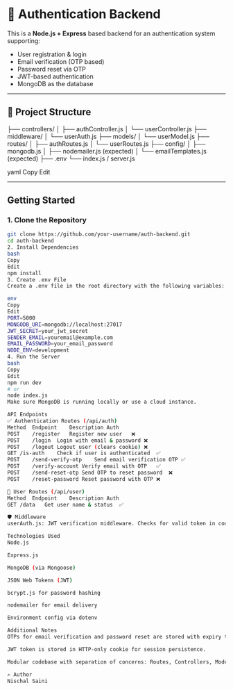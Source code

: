 # 🔐 Authentication Backend

This is a **Node.js + Express** based backend for an authentication system supporting:

- User registration & login
- Email verification (OTP based)
- Password reset via OTP
- JWT-based authentication
- MongoDB as the database

---

## 📁 Project Structure

├── controllers/
│ ├── authController.js
│ └── userController.js
├── middleware/
│ └── userAuth.js
├── models/
│ └── userModel.js
├── routes/
│ ├── authRoutes.js
│ └── userRoutes.js
├── config/
│ ├── mongodb.js
│ ├── nodemailer.js (expected)
│ └── emailTemplates.js (expected)
├── .env
└── index.js / server.js

yaml
Copy
Edit

---

## Getting Started

### 1. Clone the Repository

```bash
git clone https://github.com/your-username/auth-backend.git
cd auth-backend
2. Install Dependencies
bash
Copy
Edit
npm install
3. Create .env File
Create a .env file in the root directory with the following variables:

env
Copy
Edit
PORT=5000
MONGODB_URI=mongodb://localhost:27017
JWT_SECRET=your_jwt_secret
SENDER_EMAIL=youremail@example.com
EMAIL_PASSWORD=your_email_password
NODE_ENV=development
4. Run the Server
bash
Copy
Edit
npm run dev
# or
node index.js
Make sure MongoDB is running locally or use a cloud instance.

API Endpoints
✅ Authentication Routes (/api/auth)
Method	Endpoint	Description	Auth
POST	/register	Register new user	❌
POST	/login	Login with email & password	❌
POST	/logout	Logout user (clears cookie)	❌
GET	/is-auth	Check if user is authenticated	✅
POST	/send-verify-otp	Send email verification OTP	✅
POST	/verify-account	Verify email with OTP	✅
POST	/send-reset-otp	Send OTP to reset password	❌
POST	/reset-password	Reset password with OTP	❌

👤 User Routes (/api/user)
Method	Endpoint	Description	Auth
GET	/data	Get user name & status	✅

🛡 Middleware
userAuth.js: JWT verification middleware. Checks for valid token in cookies and injects userId into request.

Technologies Used
Node.js

Express.js

MongoDB (via Mongoose)

JSON Web Tokens (JWT)

bcrypt.js for password hashing

nodemailer for email delivery

Environment config via dotenv

Additional Notes
OTPs for email verification and password reset are stored with expiry timestamps in the user document.

JWT token is stored in HTTP-only cookie for session persistence.

Modular codebase with separation of concerns: Routes, Controllers, Models, Middleware.

✍️ Author
Nischal Saini

